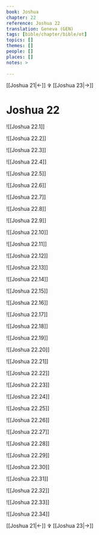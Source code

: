 ```yaml
---
book: Joshua
chapter: 22
reference: Joshua 22
translation: Geneva (GEN)
tags: [bible/chapter/bible/ot]
topics: []
themes: []
people: []
places: []
notes: >
  
---
```


[[Joshua 21|<-]] ✞ [[Joshua 23|->]]

# Joshua 22

![[Joshua 22.1]]

![[Joshua 22.2]]

![[Joshua 22.3]]

![[Joshua 22.4]]

![[Joshua 22.5]]

![[Joshua 22.6]]

![[Joshua 22.7]]

![[Joshua 22.8]]

![[Joshua 22.9]]

![[Joshua 22.10]]

![[Joshua 22.11]]

![[Joshua 22.12]]

![[Joshua 22.13]]

![[Joshua 22.14]]

![[Joshua 22.15]]

![[Joshua 22.16]]

![[Joshua 22.17]]

![[Joshua 22.18]]

![[Joshua 22.19]]

![[Joshua 22.20]]

![[Joshua 22.21]]

![[Joshua 22.22]]

![[Joshua 22.23]]

![[Joshua 22.24]]

![[Joshua 22.25]]

![[Joshua 22.26]]

![[Joshua 22.27]]

![[Joshua 22.28]]

![[Joshua 22.29]]

![[Joshua 22.30]]

![[Joshua 22.31]]

![[Joshua 22.32]]

![[Joshua 22.33]]

![[Joshua 22.34]]

[[Joshua 21|<-]] ✞ [[Joshua 23|->]]
